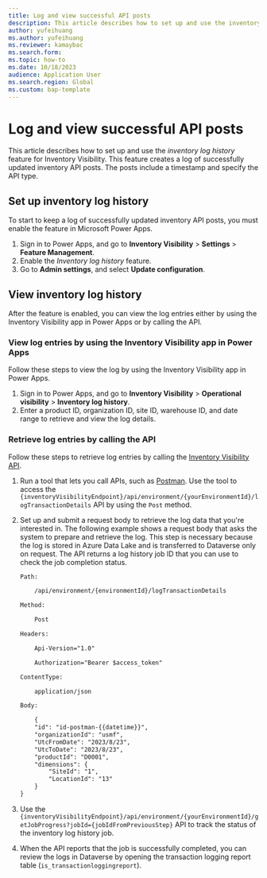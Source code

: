 ```yaml
---
title: Log and view successful API posts
description: This article describes how to set up and use the inventory log history feature for Inventory Visibility. This feature creates a log of successfully updated inventory API posts.
author: yufeihuang
ms.author: yufeihuang
ms.reviewer: kamaybac
ms.search.form:
ms.topic: how-to
ms.date: 10/18/2023
audience: Application User
ms.search.region: Global
ms.custom: bap-template
---
```


# Log and view successful API posts

This article describes how to set up and use the *inventory log history* feature for Inventory Visibility. This feature creates a log of successfully updated inventory API posts. The posts include a timestamp and specify the API type.

## Set up inventory log history

To start to keep a log of successfully updated inventory API posts, you must enable the feature in Microsoft Power Apps.

1. Sign in to Power Apps, and go to **Inventory Visibility** \> **Settings** \> **Feature Management**.
1. Enable the *Inventory log history* feature.
1. Go to **Admin settings**, and select **Update configuration**.

## View inventory log history

After the feature is enabled, you can view the log entries either by using the Inventory Visibility app in Power Apps or by calling the API.

### View log entries by using the Inventory Visibility app in Power Apps

Follow these steps to view the log by using the Inventory Visibility app in Power Apps.

1. Sign in to Power Apps, and go to **Inventory Visibility** \> **Operational visibility** \> **Inventory log history**.
1. Enter a product ID, organization ID, site ID, warehouse ID, and date range to retrieve and view the log details.

### Retrieve log entries by calling the API

Follow these steps to retrieve log entries by calling the [Inventory Visibility API](inventory-visibility-api.md).

1. Run a tool that lets you call APIs, such as [Postman](https://www.postman.com/). Use the tool to access the `{inventoryVisibilityEndpoint}/api/environment/{yourEnvironmentId}/logTransactionDetails` API by using the `Post` method.
1. Set up and submit a request body to retrieve the log data that you're interested in. The following example shows a request body that asks the system to prepare and retrieve the log. This step is necessary because the log is stored in Azure Data Lake and is transferred to Dataverse only on request. The API returns a log history job ID that you can use to check the job completion status.

    ```txt
    Path:
    
        /api/environment/{environmentId}/logTransactionDetails
    
    Method:
    
        Post
    
    Headers:
    
        Api-Version="1.0"
    
        Authorization="Bearer $access_token"
    
    ContentType:
    
        application/json
    
    Body:
    
        {
        "id": "id-postman-{{datetime}}",
        "organizationId": "usmf",
        "UtcFromDate": "2023/8/23",
        "UtcToDate": "2023/8/23",
        "productId": "D0001",
        "dimensions": {
            "SiteId": "1",
            "LocationId": "13"
        }
    }
    ```

1. Use the `{inventoryVisibilityEndpoint}/api/environment/{yourEnvironmentId}/getJobProgress?jobId={jobIdFromPreviousStep}` API to track the status of the inventory log history job.
1. When the API reports that the job is successfully completed, you can review the logs in Dataverse by opening the transaction logging report table (`is_transactionloggingreport`).
